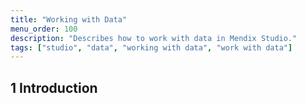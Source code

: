 ```yaml
---
title: "Working with Data"
menu_order: 100
description: "Describes how to work with data in Mendix Studio."
tags: ["studio", "data", "working with data", "work with data"]
---
```


## 1 Introduction 




